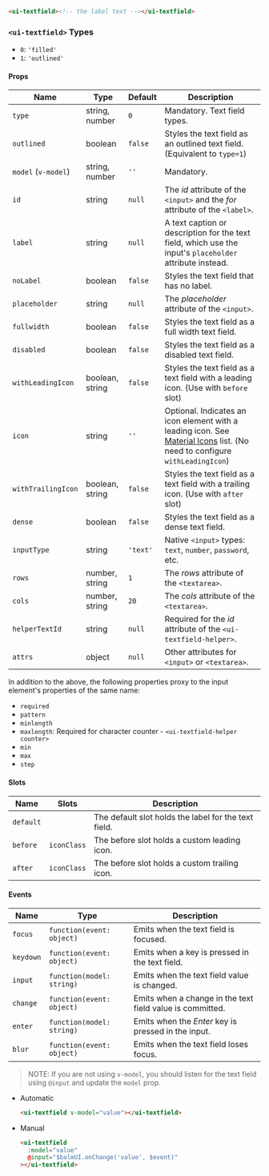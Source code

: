 ```html
<ui-textfield><!-- the label text --></ui-textfield>
```

### `<ui-textfield>` Types

- `0`: `'filled'`
- `1`: `'outlined'`

#### Props

| Name                | Type            | Default  | Description                                                                                                                            |
| ------------------- | --------------- | -------- | -------------------------------------------------------------------------------------------------------------------------------------- |
| `type`              | string, number  | `0`      | Mandatory. Text field types.                                                                                                           |
| `outlined`          | boolean         | `false`  | Styles the text field as an outlined text field. (Equivalent to `type=1`)                                                              |
| `model` (`v-model`) | string, number  | `''`     | Mandatory.                                                                                                                             |
| `id`                | string          | `null`   | The _id_ attribute of the `<input>` and the _for_ attribute of the `<label>`.                                                          |
| `label`             | string          | `null`   | A text caption or description for the text field, which use the input's `placeholder` attribute instead.                               |
| `noLabel`           | boolean         | `false`  | Styles the text field that has no label.                                                                                               |
| `placeholder`       | string          | `null`   | The _placeholder_ attribute of the `<input>`.                                                                                          |
| `fullwidth`         | boolean         | `false`  | Styles the text field as a full width text field.                                                                                      |
| `disabled`          | boolean         | `false`  | Styles the text field as a disabled text field.                                                                                        |
| `withLeadingIcon`   | boolean, string | `false`  | Styles the text field as a text field with a leading icon. (Use with `before` slot)                                                    |
| `icon`              | string          | `''`     | Optional. Indicates an icon element with a leading icon. See [Material Icons](/#/icons) list. (No need to configure `withLeadingIcon`) |
| `withTrailingIcon`  | boolean, string | `false`  | Styles the text field as a text field with a trailing icon. (Use with `after` slot)                                                    |
| `dense`             | boolean         | `false`  | Styles the text field as a dense text field.                                                                                           |
| `inputType`         | string          | `'text'` | Native `<input>` types: `text`, `number`, `password`, etc.                                                                             |
| `rows`              | number, string  | `1`      | The _rows_ attribute of the `<textarea>`.                                                                                              |
| `cols`              | number, string  | `20`     | The _cols_ attribute of the `<textarea>`.                                                                                              |
| `helperTextId`      | string          | `null`   | Required for the _id_ attribute of the `<ui-textfield-helper>`.                                                                        |
| `attrs`             | object          | `null`   | Other attributes for `<input>` or `<textarea>`.                                                                                        |

In addition to the above, the following properties proxy to the input element's properties of the same name:

- `required`
- `pattern`
- `minlength`
- `maxlength`: Required for character counter - `<ui-textfield-helper counter>`
- `min`
- `max`
- `step`

#### Slots

| Name      | Slots       | Description                                          |
| --------- | ----------- | ---------------------------------------------------- |
| `default` |             | The default slot holds the label for the text field. |
| `before`  | `iconClass` | The before slot holds a custom leading icon.         |
| `after`   | `iconClass` | The before slot holds a custom trailing icon.        |

#### Events

| Name      | Type                      | Description                                               |
| --------- | ------------------------- | --------------------------------------------------------- |
| `focus`   | `function(event: object)` | Emits when the text field is focused.                     |
| `keydown` | `function(event: object)` | Emits when a key is pressed in the text field.            |
| `input`   | `function(model: string)` | Emits when the text field value is changed.               |
| `change`  | `function(event: object)` | Emits when a change in the text field value is committed. |
| `enter`   | `function(model: string)` | Emits when the _Enter_ key is pressed in the input.       |
| `blur`    | `function(event: object)` | Emits when the text field loses focus.                    |

> NOTE: If you are not using `v-model`, you should listen for the text field using `@input` and update the `model` prop.

- Automatic
  ```html
  <ui-textfield v-model="value"></ui-textfield>
  ```
- Manual
  ```html
  <ui-textfield
    :model="value"
    @input="$balmUI.onChange('value', $event)"
  ></ui-textfield>
  ```
